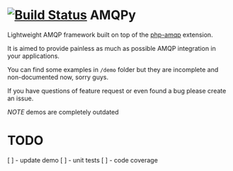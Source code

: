 [![Build Status](https://travis-ci.org/zaq178miami/amqpy.png?branch=master)](https://travis-ci.org/zaq178miami/amqpy)
AMQPy
=====

Lightweight AMQP framework built on top of the [php-amqp](https://github.com/pdezwart/php-amqp) extension.

It is aimed to provide painless as much as possible AMQP integration in your applications.

You can find some examples in `/demo` folder but they are incomplete and non-documented now, sorry guys.

If you have questions of feature request or even found a bug please create an issue. 

*NOTE* demos are completely outdated

TODO
====

[ ] - update demo
[ ] - unit tests
[ ] - code coverage